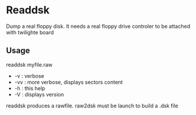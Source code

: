 # Readdsk

Dump a real floppy disk. It needs a real floppy drive controler to be attached with twilighte board

## Usage

readdsk myfile.raw

* -v : verbose
* -vv : more verbose, displays sectors content
* -h : this help
* -V : displays version

readdsk produces a rawfile. raw2dsk must be launch to build a .dsk file
